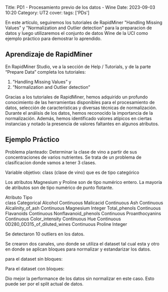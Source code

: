 Title: PD1 - Procesamiento previo de los datos - Wine
Date: 2023-09-03 10:20
Category: UT2
cover:
tags: ['PDs'] 

En este artículo, seguiremos los tutoriales de RapidMiner "Handling Missing Values" y "Normalization and Outlier detection" para la preparacion de datos y luego utilizaremos el conjunto de datos Wine de la UCI como ejemplo práctico para demostrar lo aprendido.

## Aprendizaje de RapidMiner
En RapidMiner Studio, ve a la sección de Help / Tutorials, y de la parte “Prepare Data” completa
los tutoriales:
1. ”Handling Missing Values” y
2. ”Normalization and Outlier detection”

Gracias a los tutoriales de RapidMiner, hemos adquirido un profundo conocimiento de las herramientas disponibles para el procesamiento de datos, selección de características y diversas técnicas de normalización.
Durante el análisis de los datos, hemos reconocido la importancia de la normalización. Además, hemos identificado valores atípicos en ciertas instancias y notado la presencia de valores faltantes en algunos atributos.

<!-- Faltan los dos .rmp -->

## Ejemplo Práctico
Problema planteado: Determinar la clase de vino a partir de sus concentraciones de varios nutrientes. Se trata de un problema de clasificacion donde vamos a tener 3 clases.


Variable objetivo: class (clase de vino) que es de tipo categórico
<!-- Falta imagen de los atributos y sus tipos -->

Los atributos Magnesium y Proline son de tipo numérico entero.
La mayoría de atributos son de tipo numérico de punto flotante.

Atributo					Tipo	
class						Categorical
Alcohol						Continuous
Malicacid					Continuous
Ash						Continuous
Alcalinity_of_ash				Continuous
Magnesium					Integer
Total_phenols					Continuous
Flavanoids					Continuous
Nonflavanoid_phenols				Continuous
Proanthocyanins					Continuous
Color_intensity					Continuous
Hue						Continuous
0D280_0D315_of_diluted_wines			Continuous
Proline						Integer

Se detectaron 10 outliers en los datos.
<!-- Imagen Outliers -->


Se crearon dos canales, uno donde se utiliza el dataset tal cual esta y otro en donde se aplican bloques para normalizar y estandarizar los datos.

para el dataset sin bloques:
<!-- Imagen Performance sin Normalizar -->

Para el dataset con bloques:
<!-- Imagen Performance Normalizado -->

Dio mejor la performance de los datos sin normalizar en este caso. Esto puede ser por el split actual de datos.
<!-- Falta el .rmp -->

